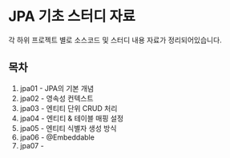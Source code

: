 # JPA 기초 스터디 자료
각 하위 프로젝트 별로 소스코드 및 스터디 내용 자료가 정리되어있습니다.

## 목차
1. jpa01 - JPA의 기본 개념
2. jpa02 - 영속성 컨텍스트
3. jpa03 - 엔티티 단위 CRUD 처리
4. jpa04 - 엔티티 & 테이블 매핑 설정
5. jpa05 - 엔티티 식별자 생성 방식
6. jpa06 - @Embeddable
7. jpa07 - 